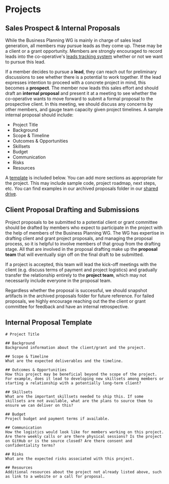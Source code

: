 # Projects

## Sales Prospect & Internal Proposals

While the Business Planning WG is mainly in charge of sales lead generation, all members may pursue leads as they come up. These may be a client or a grant opportunity. Members are strongly encouraged to record leads into the co-operative's [leads tracking system](https://link.hypha.coop/leads) whether or not we want to pursue this lead.

If a member decides to pursue a **lead**, they can reach out for preliminary discussions to see whether there is a potential to work together. If the lead expresses intention to proceed with a concrete project in mind, this becomes a **prospect**. The member now leads this sales effort and should draft an **internal proposal** and present it at a meeting to see whether the co-operative wants to move forward to submit a formal proposal to the prospective client. In this meeting, we should discuss any concerns by other members, and gauge team capacity given project timelines. A sample internal proposal should include:

- Project Title
- Background
- Scope & Timeline
- Outcomes & Opportunities
- Skillsets
- Budget
- Communication
- Risks
- Resources

A [template](#internal-proposal-template) is included below. You can add more sections as appropriate for the project. This may include sample code, project roadmap, next steps, etc. You can find examples in our archived proposals folder in our [shared drive](http://link.hypha.coop/drive).

## Client Proposal Drafting and Submissions

Project proposals to be submitted to a potential client or grant committee should be drafted by members who expect to participate in the project with the help of members of the Business Planning WG. The WG has expertise in drafting client and grant project proposals, and managing the proposal process, so it is helpful to involve members of that group from the drafting stage. All that are involved in the proposal drafting make up the **proposal team** that will eventually sign off on the final draft to be submitted.

If a project is accepted, this team will lead the kick-off meetings with the client (e.g. discuss terms of payment and project logistics) and gradually transfer the relationship entirely to the **project team**, which may not necessarily include everyone in the proposal team.

Regardless whether the proposal is successful, we should snapshot artifacts in the archived proposals folder for future reference. For failed proposals, we highly encourage reaching out the the client or grant committee for feedback and have an internal retrospective.

## Internal Proposal Template

```
# Project Title

## Background
Background information about the client/grant and the project.

## Scope & Timeline
What are the expected deliverables and the timeline.

## Outcomes & Opportunities
How this project may be beneficial beyond the scope of the project. For example, does it lead to developing new skillsets among members or starting a relationship with a potentially long-term client?

## Skillsets
What are the important skillsets needed to ship this. If some skillsets are not available, what are the plans to source them to ensure we can deliver on this?

## Budget
Project budget and payment terms if available.

## Communication
How the logistics would look like for members working on this project. Are there weekly calls or are there physical sessions? Is the project on GitHub or is the source closed? Are there consent and confidentiality terms?

## Risks
What are the expected risks associated with this project.

## Resources
Additional resources about the project not already listed above, such as link to a website or a call for proposal.
```
